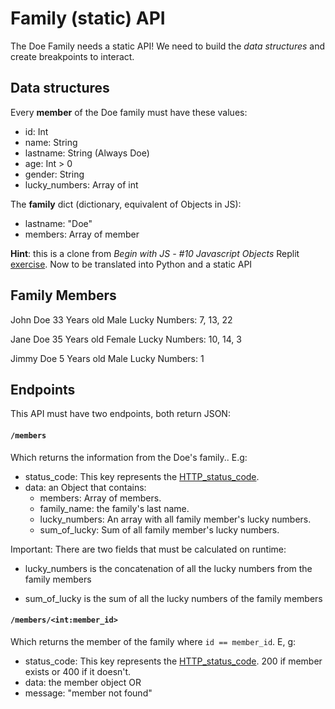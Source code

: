 # Family (static) API
The Doe Family needs a static API! We need to build the *data structures* and create breakpoints to interact.

## Data structures
Every **member** of the Doe family must have these values:

+ id: Int
+ name: String
+ lastname: String (Always Doe)
+ age: Int > 0
+ gender: String
+ lucky_numbers: Array of int

The **family** dict (dictionary, equivalent of Objects in JS):

+ lastname: "Doe"
+ members: Array of member


**Hint**: this is a clone from *Begin with JS - #10 Javascript Objects* Replit [exercise](https://repl.it/student/submissions/5855972). Now to be translated into Python and a static API


## Family Members

John Doe
33 Years old
Male
Lucky Numbers: 7, 13, 22

Jane Doe
35 Years old
Female
Lucky Numbers: 10, 14, 3

Jimmy Doe
5 Years old
Male
Lucky Numbers: 1

## Endpoints

This API must have two endpoints, both return JSON:

#### `/members`
Which returns the information from the Doe's family.. E.g:

+ status_code: This key represents the [HTTP_status_code](https://en.wikipedia.org/wiki/List_of_HTTP_status_codes).
+ data: an Object that contains:
    + members: Array of members.
    + family_name: the family's last name.
    + lucky_numbers: An array with all family member's lucky numbers.
    + sum_of_lucky: Sum of all family member's lucky numbers.

Important: There are two fields that must be calculated on runtime:

+ lucky_numbers is the concatenation of all the lucky numbers from the family members

+ sum_of_lucky is the sum of all the lucky numbers of the family members


#### `/members/<int:member_id>`
Which returns the member of the family where `id == member_id`. E, g:

+ status_code: This key represents the [HTTP_status_code](https://en.wikipedia.org/wiki/List_of_HTTP_status_codes). 200 if member exists or 400 if it doesn't.
+ data: the member object 
  OR
+ message: "member not found"

  
